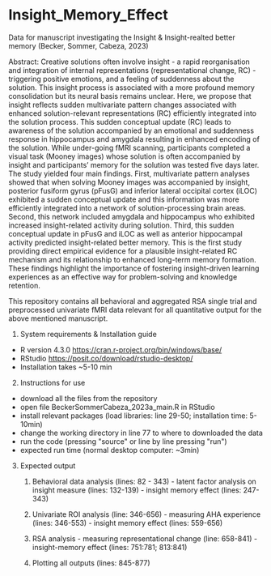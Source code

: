 # Insight_Memory_Effect
Data for manuscript investigating the Insight & Insight-realted better memory (Becker, Sommer, Cabeza, 2023)

Abstract:
Creative solutions often involve insight - a rapid reorganisation and integration of internal representations (representational change, RC) - triggering positive emotions, and a feeling of suddenness about the solution. This insight process is associated with a more profound memory consolidation but its neural basis remains unclear. Here, we propose that insight reflects sudden multivariate pattern changes associated with enhanced solution-relevant representations (RC) efficiently integrated into the solution process. This sudden conceptual update (RC) leads to awareness of the solution accompanied by an emotional and suddenness response in hippocampus and amygdala resulting in enhanced encoding of the solution. While under-going fMRI scanning, participants completed a visual task (Mooney images) whose solution is often accompanied by insight and participants’ memory for the solution was tested five days later. The study yielded four main findings. First, multivariate pattern analyses showed that when solving Mooney images was accompanied by insight, posterior fusiform gyrus (pFusG) and inferior lateral occipital cortex (iLOC) exhibited a sudden conceptual update and this information was more efficiently integrated into a network of solution-processing brain areas. Second, this network included amygdala and hippocampus who exhibited increased insight-related activity during solution. Third, this sudden conceptual update in pFusG and iLOC as well as anterior hippocampal activity predicted insight-related better memory. This is the first study providing direct empirical evidence for a plausible insight-related RC mechanism and its relationship to enhanced long-term memory formation. These findings highlight the importance of fostering insight-driven learning experiences as an effective way for problem-solving and knowledge retention.

This repository contains all behavioral and aggregated RSA single trial and preprocessed univariate fMRI data relevant for 
all quantitative output for the above mentioned manuscript. 


1. System requirements & Installation guide
- R version 4.3.0   https://cran.r-project.org/bin/windows/base/
- RStudio    https://posit.co/download/rstudio-desktop/
- Installation takes ~5-10 min 


2. Instructions for use
- download all the files from the repository
- open file BeckerSommerCabeza_2023a_main.R  in RStudio
- install relevant packages (load libraries: line 29-50; installation time: 5-10min)
- change the working directory in line 77 to where to downloaded the data
- run the code (pressing "source" or line by line pressing "run")
- expected run time (normal desktop computer: ~3min)

3. Expected output
	1) Behavioral data analysis (lines: 82 - 343)
	                - latent factor analysis on insight measure (lines: 132-139)
					- insight memory effect (lines: 247-343)
					
	2) Univariate ROI analysis (line: 346-656)
	                - measuring AHA experience (lines: 346-553)
					- insight memory effect (lines: 559-656)
					
	3) RSA analysis - measuring representational change (line: 658-841)
                    - insight-memory effect (lines: 751:781; 813:841)
					
	4) Plotting all outputs (lines: 845-877)
